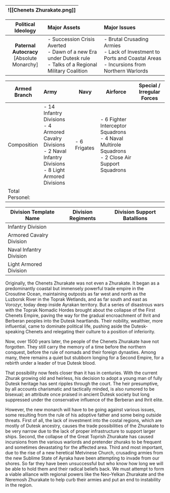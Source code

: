 
| ![[Chenets Zhurakate.png]] |
| -------------------------- |

|            **Political Ideology**             | **Major Assets**                                                                                                 | Major Issues                                                                                                        |
| :-------------------------------------------: | :--------------------------------------------------------------------------------------------------------------- | :------------------------------------------------------------------------------------------------------------------ |
| **Paternal Autocracy**<br>[Absolute Monarchy] | - Succession Crisis Averted<br>- Dawn of a new Era under Dutesk rule<br>- Talks of a Regional Military Coalition | - Brutal Crusading Armies<br>- Lack of Investment to Ports and Coastal Areas<br>- Incursions from Northern Warlords |

| Armed Branch    | Army                                                                                                                    | Navy         | Airforce                                                                                              | Special / Irregular Forces |
| --------------- | :---------------------------------------------------------------------------------------------------------------------- | ------------ | ----------------------------------------------------------------------------------------------------- | -------------------------- |
| Composition     | - 14 Infantry Divisions<br>- 4 Armored Cavalry Divisions<br>- 2 Naval Infantry Divisions<br>- 8 Light Armored Divisions | - 6 Frigates | - 6 Fighter Interceptor Squadrons<br>- 4 Naval Multirole Squadrons<br>- 2 Close Air Support Squadrons |                            |
| Total Personel: |                                                                                                                         |              |                                                                                                       |                            |

| Division Template Name   | Division Regiments | Division Support Batallions |
| ------------------------ | ------------------ | --------------------------- |
| Infantry Division        |                    |                             |
| Armored Cavalry Division |                    |                             |
| Naval Infantry Division  |                    |                             |
| Light Armored Division   |                    |                             |
Originally, the Chenets Zhurakate was not even a Zhurakate. It began as a predominantly coastal but immensely powerful trade empire in the Crosutine Ocean, maintaining outposts as far west and north as the Luzborsk River in the Toprak Wetlands, and as far south and east as Vorozyr, today deep inside Ayrakan territory. But a series of disastrous wars with the Toprak Nomadic Hordes brought about the collapse of the First Chenets Empire, paving the way for the gradual encroachment of Ihrit and Berberan peoples into the Dutesk heartlands. Their nobility, wealthier, more influential, came to dominate political life, pushing aside the Dutesk-speaking Chenets and relegating their culture to a position of inferiority.

Now, over 1500 years later, the people of the Chenets Zhurakate have not forgotten. They still carry the memory of a time before the northern conquest, before the rule of nomads and their foreign dynasties. Among many, there remains a quiet but stubborn longing for a Second Empire, for a rebirth under a leader of true Dutesk blood.

That possibility now feels closer than it has in centuries. With the current Zhurak growing old and heirless, his decision to adopt a young man of fully Dutesk heritage has sent ripples through the court. The heir presumptive, by all accounts charismatic and tactically minded, is also rumored to be bisexual; an attribute once praised in ancient Dutesk society but long suppressed under the conservative influence of the Berberan and Ihrit elite.

However, the new monarch will have to be going against various issues, some resulting from the rule of his adoptive father and some being outside threats. First of all, the lack of investment into the costal regions, which are mostly of Dutesk ancestry, causes the trade possibilities of the Zhurakate to be very narrow due to the lack of proper infrastructure to support larger ships. Second, the collapse of the Great Toprish Zhurakate has caused incursions from the various warlords and pretender zhuraks to be frequent and sometimes devastating for the affected area. Third and most important, due to the rise of a new heretical Metvinese Church, crusading armies from the new Sublime State of Ayraka have been attempting to invade from our shores. So far they have been unsuccessful but who know how long we will be able to hold them and their radical beliefs back. We must attempt to form a viable alliance with regional powers like the Neo-Yelkan Zhurakate and the Neremosh Zhurakate to help curb their armies and put an end to instability in the region.